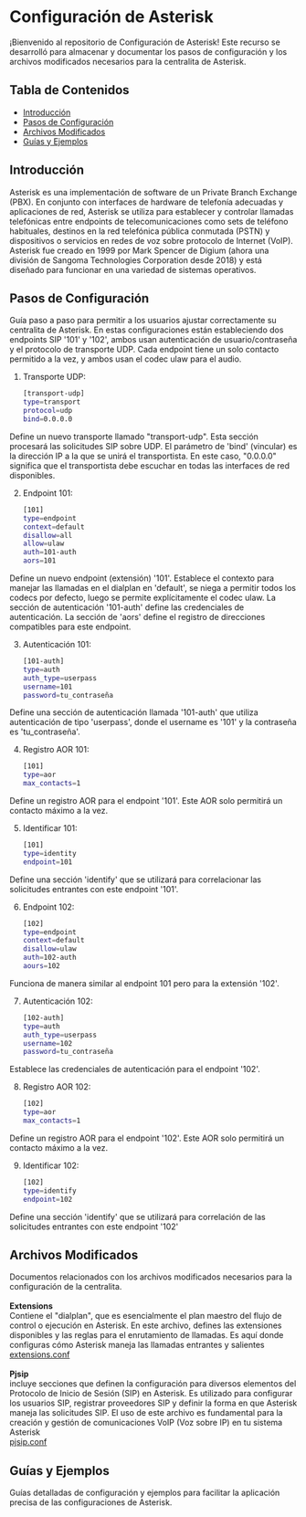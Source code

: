# Configuración de Asterisk

¡Bienvenido al repositorio de Configuración de Asterisk! Este recurso se desarrolló para almacenar y documentar los pasos de configuración y los archivos modificados necesarios para la centralita de Asterisk.

## Tabla de Contenidos
* [Introducción](#introducción)
* [Pasos de Configuración](#pasos-de-configuración)
* [Archivos Modificados](#archivos-modificados)
* [Guías y Ejemplos](#guías-y-ejemplos)

## Introducción
Asterisk es una implementación de software de un Private Branch Exchange (PBX). En conjunto con interfaces de hardware de telefonía adecuadas y aplicaciones de red, Asterisk se utiliza para establecer y controlar llamadas telefónicas entre endpoints de telecomunicaciones como sets de teléfono habituales, destinos en la red telefónica pública conmutada (PSTN) y dispositivos o servicios en redes de voz sobre protocolo de Internet (VoIP). Asterisk fue creado en 1999 por Mark Spencer de Digium (ahora una división de Sangoma Technologies Corporation desde 2018) y está diseñado para funcionar en una variedad de sistemas operativos.

## Pasos de Configuración
Guía paso a paso para permitir a los usuarios ajustar correctamente su centralita de Asterisk.
En estas configuraciones están estableciendo dos endpoints SIP '101' y '102', ambos usan autenticación de usuario/contraseña y el protocolo de transporte UDP. Cada endpoint tiene un solo contacto permitido a la vez, y ambos usan el codec ulaw para el audio.

1. Transporte UDP:
   ```bash
   [transport-udp]
   type=transport
   protocol=udp
   bind=0.0.0.0
Define un nuevo transporte llamado "transport-udp". Esta sección procesará las solicitudes SIP sobre UDP. El parámetro de 'bind' (vincular) es la dirección IP a la que se unirá el transportista. En este caso, "0.0.0.0" significa que el transportista debe escuchar en todas las interfaces de red disponibles.

2. Endpoint 101:
   ```bash
   [101]
   type=endpoint
   context=default
   disallow=all
   allow=ulaw
   auth=101-auth
   aors=101
Define un nuevo endpoint (extensión) '101'. Establece el contexto para manejar las llamadas en el dialplan en 'default', se niega a permitir todos los codecs por defecto, luego se permite explícitamente el codec ulaw. La sección de autenticación '101-auth' define las credenciales de autenticación. La sección de 'aors' define el registro de direcciones compatibles para este endpoint.

3. Autenticación 101:
   ```bash
   [101-auth]
   type=auth
   auth_type=userpass
   username=101
   password=tu_contraseña
Define una sección de autenticación llamada '101-auth' que utiliza autenticación de tipo 'userpass', donde el username es '101' y la contraseña es 'tu_contraseña'.

4. Registro AOR 101:
   ```bash
   [101]
   type=aor
   max_contacts=1
Define un registro AOR para el endpoint '101'. Este AOR solo permitirá un contacto máximo a la vez.

5. Identificar 101:
   ```bash
   [101]
   type=identity
   endpoint=101
Define una sección 'identify' que se utilizará para correlacionar las solicitudes entrantes con este endpoint '101'.

6. Endpoint 102:
   ```bash
   [102]
   type=endpoint
   context=default
   disallow=ulaw
   auth=102-auth
   aours=102
Funciona de manera similar al endpoint 101 pero para la extensión '102'.

7. Autenticación 102:
   ```bash
   [102-auth]
   type=auth
   auth_type=userpass
   username=102
   password=tu_contraseña
Establece las credenciales de autenticación para el endpoint '102'.

8. Registro AOR 102:
   ```bash
   [102]
   type=aor
   max_contacts=1
Define un registro AOR para el endpoint '102'. Este AOR solo permitirá un contacto máximo a la vez.

9. Identificar 102:
   ```bash
   [102]
   type=identify
   endpoint=102
Define una sección 'identify' que se utilizará para correlación de las solicitudes entrantes con este endpoint '102'


## Archivos Modificados
Documentos relacionados con los archivos modificados necesarios para la configuración de la centralita.<br>
<br>
**Extensions**<br>
Contiene el "dialplan", que es esencialmente el plan maestro del flujo de control o ejecución en Asterisk. En este archivo, defines las extensiones disponibles y las reglas para el enrutamiento de llamadas. Es aquí donde configuras cómo Asterisk maneja las llamadas entrantes y salientes<br>
[extensions.conf](Step1/extensions.conf)<br>
<br>
**Pjsip**<br>
incluye secciones que definen la configuración para diversos elementos del Protocolo de Inicio de Sesión (SIP) en Asterisk. Es utilizado para configurar los usuarios SIP, registrar proveedores SIP y definir la forma en que Asterisk maneja las solicitudes SIP. El uso de este archivo es fundamental para la creación y gestión de comunicaciones VoIP (Voz sobre IP) en tu sistema Asterisk
<br>
[pjsip.conf](Step1/pjsip.conf)

## Guías y Ejemplos
Guías detalladas de configuración y ejemplos para facilitar la aplicación precisa de las configuraciones de Asterisk.

